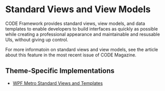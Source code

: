 ﻿# Standard Views and View Models

CODE Framework provides standard views, view models, and data templates to enable developers to build interfaces as quickly as possible while creating a professional appearance and maintainable and resusable UIs, without giving up control.

For more informatoin on standard views and view models, see the article about this feature in the most recent issue of CODE Magazine.

## Theme-Specific Implementations
* [WPF Metro Standard Views and Templates](WPF%20Metro%20Standard%20Views%20and%20Templates)